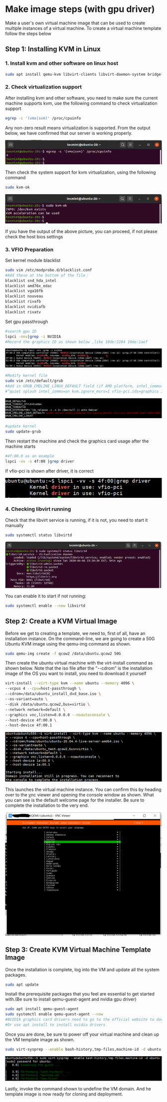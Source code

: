 # Make image steps (with gpu driver)

Make a user's own virtual machine image that can be used to create multiple instances of a virtual machine. To create a virtual machine template follow the steps below

## Step 1: Installing KVM in Linux

### 1. Install kvm and other software on linux host

```Bash
sudo apt install qemu-kvm libvirt-clients libvirt-daemon-system bridge-utils virt-manager ovmf cpu-checker vim expect -y
```

### 2. Check virtualization support

After installing kvm and other software, you need to make sure the current machine supports kvm, use the following command to check virtualization support

```Bash
egrep -c '(vmx|svm)' /proc/cpuinfo

```

Any non-zero result means virtualization is supported. From the output below, we have confirmed that our server is working properly.

![](./assets/make-image-with-gpu-driver.assets/image.png)

Then check the system support for kvm virtualization, using the following command

```Bash
sudo kvm-ok
```

![image_1](./assets/make-image-with-gpu-driver.assets/image_1.png)

If you have the output of the above picture, you can proceed, if not please check the host bios settings

### 3. VFIO Preparation

Set kernel module blacklist

```Bash
sudo vim /etc/modprobe.d/blacklist.conf
#Add these at the bottom of the file：
blacklist snd_hda_intel
blacklist amd76x_edac
blacklist vga16fb
blacklist nouveau
blacklist rivafb
blacklist nvidiafb
blacklist rivatv
```

Set gpu passthrough

```Bash
#search gpu ID
lspci -nnv|grep -i NVIDIA
#Record the graphics ID as shown below ,like 10de:2204 10de:1aef
```

![image_2](./assets/make-image-with-gpu-driver.assets/image_2.png)

```Bash
#Modify kernel file
sudo vim /etc/default/grub
#Add in GRUB_CMDLINE_LINUX_DEFAULT field (if AMD platform, intel_iommu=on to amd_iommu=on)
#”quiet splash intel_iommu=on kvm.ignore_msrs=1 vfio-pci.ids=graphics ID <--Separated by commas“

```

![image_3](./assets/make-image-with-gpu-driver.assets/image_3.png)

```Bash
#update kernel
sudo update-grub
```

Then restart the machine and check the graphics card usage after the machine starts

```Bash
#4f:00.0 as an example
lspci -vv -s 4f:00 |grep driver
```

If vfio-pci is shown after driver, it is correct

![image_4](./assets/make-image-with-gpu-driver.assets/image_4.png)

### 4. Checking libvirt running

Check that the libvirt service is running, if it is not, you need to start it manually

```Bash
sudo systemctl status libvirtd
```

![image_5](./assets/make-image-with-gpu-driver.assets/image_5.png)

You can enable it to start if not running:

```Bash
sudo systemctl enable --now libvirtd
```

## Step 2: Create a KVM Virtual Image

Before we get to creating a template, we need to, first of all, have an installation instance. On the command-line, we are going to create a 50G Ubuntu KVM image using the qemu-img command as shown.

```Bash
sudo qemu-img create -f qcow2 /data/ubuntu.qcow2 50G
```

Then create the ubuntu virtual machine with the virt-install command as shown below. Note that the iso file after the "--cdrom" is the installation image of the OS you want to install, you need to download it yourself

```Bash
virt-install --virt-type kvm --name ubuntu --memory 4096 \
--vcpus 4 --cpu=host-passthrough \
--cdrom=/data/ubuntu_install_dvd_base.iso \
--os-variant=auto \
--disk /data/ubuntu.qcow2,bus=virtio \
--network network=default \
--graphics vnc,listen=0.0.0.0 --noautoconsole \
--host-device 4f:00.0 \
--host-device 4f:00.1
```

![image_6](./assets/make-image-with-gpu-driver.assets/image_6.png)

This launches the virtual machine instance. You can confirm this by heading over to the [v](https://www.tecmint.com/create-virtual-machines-in-kvm-using-virt-manager/)nc viewer and opening the console window as shown. What you can see is the default welcome page for the installer. Be sure to complete the installation to the very end.

![image_7](./assets/make-image-with-gpu-driver.assets/image_7.png)

## Step 3: Create KVM Virtual Machine Template Image

Once the installation is complete, log into the VM and update all the system packages.

```Bash
sudo apt update
```

Install the prerequisite packages that you feel are essential to get started with.(Be sure to install qemu-guest-agent and nvidia gpu driver)

```Bash
sudo apt install qemu-guest-agent
sudo systemctl enable qemu-guest-agent --now
#NVIDIA graphics card drivers need to go to the official website to download the corresponding version
#Or use apt install to install nvidia drivers
```

Once you are done, be sure to power off your virtual machine and clean up the VM template image as shown.

```Bash
sudo virt-sysprep --enable bash-history,tmp-files,machine-id -d ubuntu
```

![image_8](./assets/make-image-with-gpu-driver.assets/image_8.png)

Lastly, invoke the command shown to undefine the VM domain. And he template image is now ready for cloning and deployment.
